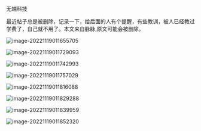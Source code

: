 

无端科技

最近帖子总是被删除，记录一下，给后面的人有个提醒，有些教训，被人已经教过学费了，自己就不用了。本文来自脉脉,原文可能会被删除。

![image-20221119011655705](https://raw.githubusercontent.com/bupingshi/picture/main/image/202211190116211.png)

![image-20221119011729093](https://raw.githubusercontent.com/bupingshi/picture/main/image/202211190117132.png)

![image-20221119011742993](https://raw.githubusercontent.com/bupingshi/picture/main/image/202211190117399.png)

![image-20221119011757029](https://raw.githubusercontent.com/bupingshi/picture/main/image/202211190117127.png)

![image-20221119011816088](https://raw.githubusercontent.com/bupingshi/picture/main/image/202211190118183.png)

![image-20221119011829288](https://raw.githubusercontent.com/bupingshi/picture/main/image/202211190118340.png)

![image-20221119011839959](https://raw.githubusercontent.com/bupingshi/picture/main/image/202211190118019.png)

![image-20221119011852320](https://raw.githubusercontent.com/bupingshi/picture/main/image/202211190118462.png)